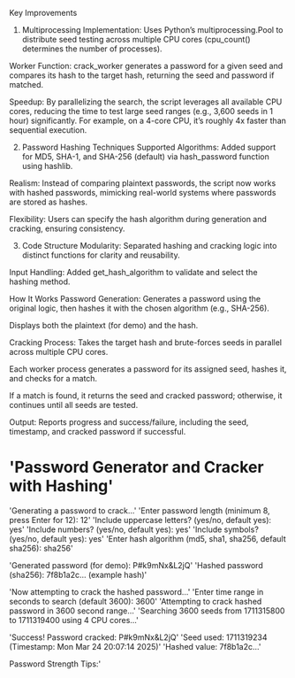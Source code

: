 Key Improvements
1. Multiprocessing
Implementation: Uses Python’s multiprocessing.Pool to distribute seed testing across multiple CPU cores (cpu_count() determines the number of processes).

Worker Function: crack_worker generates a password for a given seed and compares its hash to the target hash, returning the seed and password if matched.

Speedup: By parallelizing the search, the script leverages all available CPU cores, reducing the time to test large seed ranges (e.g., 3,600 seeds in 1 hour) significantly. For example, on a 4-core CPU, it’s roughly 4x faster than sequential execution.

2. Password Hashing Techniques
Supported Algorithms: Added support for MD5, SHA-1, and SHA-256 (default) via hash_password function using hashlib.

Realism: Instead of comparing plaintext passwords, the script now works with hashed passwords, mimicking real-world systems where passwords are stored as hashes.

Flexibility: Users can specify the hash algorithm during generation and cracking, ensuring consistency.

3. Code Structure
Modularity: Separated hashing and cracking logic into distinct functions for clarity and reusability.

Input Handling: Added get_hash_algorithm to validate and select the hashing method.

How It Works
Password Generation:
Generates a password using the original logic, then hashes it with the chosen algorithm (e.g., SHA-256).

Displays both the plaintext (for demo) and the hash.

Cracking Process:
Takes the target hash and brute-forces seeds in parallel across multiple CPU cores.

Each worker process generates a password for its assigned seed, hashes it, and checks for a match.

If a match is found, it returns the seed and cracked password; otherwise, it continues until all seeds are tested.

Output:
Reports progress and success/failure, including the seed, timestamp, and cracked password if successful.

'Password Generator and Cracker with Hashing'
===========================================

'Generating a password to crack...'
'Enter password length (minimum 8, press Enter for 12): 12'
'Include uppercase letters? (yes/no, default yes): yes'
'Include numbers? (yes/no, default yes): yes'
'Include symbols? (yes/no, default yes): yes'
'Enter hash algorithm (md5, sha1, sha256, default sha256): sha256'

'Generated password (for demo): P#k9mNx&L2jQ'
'Hashed password (sha256): 7f8b1a2c... (example hash)'

'Now attempting to crack the hashed password...'
'Enter time range in seconds to search (default 3600): 3600'
'Attempting to crack hashed password in 3600 second range...'
'Searching 3600 seeds from 1711315800 to 1711319400 using 4 CPU cores...'

'Success! Password cracked: P#k9mNx&L2jQ'
'Seed used: 1711319234 (Timestamp: Mon Mar 24 20:07:14 2025)'
'Hashed value: 7f8b1a2c...'

Password Strength Tips:'
